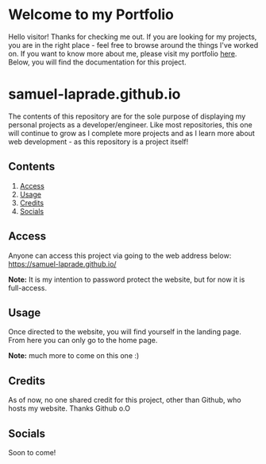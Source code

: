 # Welcome to my Portfolio
Hello visitor! Thanks for checking me out. If you are looking for my projects, you are in the right place - feel free to browse around the things I've worked on. If you want to know more about me, please visit my portfolio [here](https://samuel-laprade.github.io/). Below, you will find the documentation for this project.

# samuel-laprade.github.io
The contents of this repository are for the sole purpose of displaying my personal projects as a developer/engineer. Like most repositories, this one will continue to grow as I complete more projects and as I learn more about web development - as this repository is a project itself!

## Contents
1. [Access](##access)
2. [Usage](##usage)
3. [Credits](##credits)
4. [Socials](##socials)

## Access
Anyone can access this project via going to the web address below:
https://samuel-laprade.github.io/

**Note:** It is my intention to password protect the website, but for now it is full-access.

## Usage
Once directed to the website, you will find yourself in the landing page. From here you can only go to the home page.

**Note:** much more to come on this one :)

## Credits
As of now, no one shared credit for this project, other than Github, who hosts my website. Thanks Github o.O

## Socials
Soon to come!